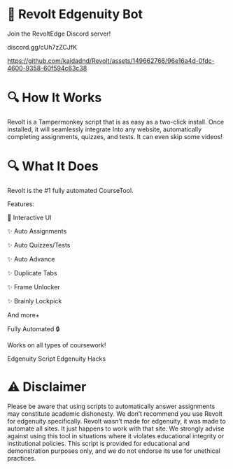# 🚀 Revolt Edgenuity Bot

Join the RevoltEdge Discord server!


discord.gg/cUh7zZCJfK


https://github.com/kaidadnd/Revolt/assets/149662766/96e16a4d-0fdc-4600-9358-60f594c63c38


# 🔍 How It Works

Revolt is a Tampermonkey script that is as easy as a two-click install. Once installed, it will seamlessly integrate Into any website, automatically completing assignments, quizzes, and tests. It can even skip some videos!


# 🔍 What It Does

Revolt is the #1  fully automated CourseTool.

Features:

🌟 Interactive UI

✨ Auto Assignments

✨ Auto Quizzes/Tests

✨ Auto Advance

✨ Duplicate Tabs

✨ Frame Unlocker

✨ Brainly Lockpick

And more+

Fully Automated 🔒

Works on all types of coursework!

Edgenuity Script
Edgenuity Hacks

# ⚠️ Disclaimer
Please be aware that using scripts to automatically answer assignments may constitute academic dishonesty. We don’t recommend you use Revolt for edgenuity specifically. Revolt wasn’t made for edgenuity, it was made to automate all sites. It just happens to work with that site. We strongly advise against using this tool in situations where it violates educational integrity or institutional policies. This script is provided for educational and demonstration purposes only, and we do not endorse its use for unethical practices.
